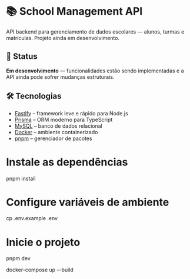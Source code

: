 # 📚 School Management API

API backend para gerenciamento de dados escolares — alunos, turmas e matrículas. Projeto ainda em desenvolvimento.

## 🚧 Status

**Em desenvolvimento** — funcionalidades estão sendo implementadas e a API ainda pode sofrer mudanças estruturais.

## 🛠️ Tecnologias

- [Fastify](https://www.fastify.io/) – framework leve e rápido para Node.js
- [Prisma](https://www.prisma.io/) – ORM moderno para TypeScript
- [MySQL](https://www.mysql.com/) – banco de dados relacional
- [Docker](https://www.docker.com/) – ambiente containerizado
- [pnpm](https://pnpm.io/) – gerenciador de pacotes

# Instale as dependências

pnpm install

# Configure variáveis de ambiente

cp .env.example .env

# Inicie o projeto

pnpm dev

docker-compose up --build
